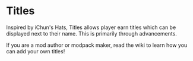 # Titles
Inspired by iChun's Hats, Titles allows player earn titles which can be displayed next to their name. This is primarily through advancements.

If you are a mod author or modpack maker, read the wiki to learn how you can add your own titles!
